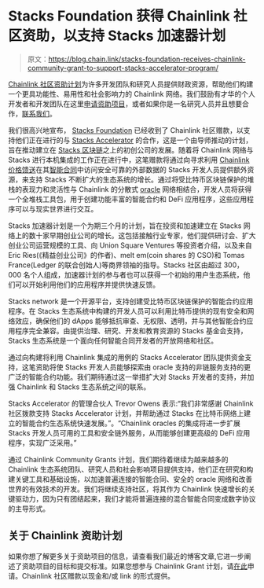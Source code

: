# Stacks Foundation 获得 Chainlink 社区资助，以支持 Stacks 加速器计划

> 原文：<https://blog.chain.link/stacks-foundation-receives-chainlink-community-grant-to-support-stacks-accelerator-program/>

[Chainlink 社区资助计划](https://blog.chain.link/introducing-the-chainlink-community-grant-program/)为许多开发团队和研究人员提供财政资源，帮助他们构建一个更具功能性、易用性和社会影响力的 Chainlink 网络。我们鼓励有才华的个人开发者和开发团队在这里[申请资助项目](https://chainlinkgrants.typeform.com/to/efEbsq)，或者如果你是一名研究人员并且想要合作，[联系我们](/cdn-cgi/l/email-protection#a5d7c0d6c0c4d7c6cde5c6cdc4cccbc9cccbcec9c4c7d68bc6cac8)。

我们很高兴地宣布， [Stacks Foundation](https://stacks.org/) 已经收到了 Chainlink 社区赠款，以支持他们正在进行的与 [Stacks Accelerator](https://stacks.ac/) 的合作，这是一个由导师推动的计划，旨在推动建立在 [Stacks 区块链](https://www.stacks.co/)之上的初创公司的发展。随着将 Chainlink 网络与 Stacks 进行本机集成的工作正在进行中，这笔赠款将通过向寻求利用 [Chainlink 价格馈送](https://chain.link/solutions/defi)在其[智能合同](https://chain.link/education/smart-contracts)中访问安全可靠的外部数据的 Stacks 开发人员提供额外资源，来支持 Stacks 不断扩大的生态系统的增长。通过将受比特币区块链保护的堆栈的表现力和灵活性与 Chainlink 的分散式 [oracle](https://chain.link/education/blockchain-oracles) 网络相结合，开发人员将获得一个全堆栈工具包，用于创建功能丰富的智能合约和 DeFi 应用程序，这些应用程序可以与现实世界进行交互。

Stacks 加速器计划是一个为期三个月的计划，旨在投资和加速建立在 Stacks 网络上的数十家早期创业公司的增长。这包括接触行业专家，他们提供研讨会、扩大创业公司运营规模的工具、向 Union Square Ventures 等投资者介绍，以及来自 Eric Ries(《精益创业公司》的作者)、melt em(coin shares 的 CSO)和 Tomas France(Ledger 的联合创始人)等商界领袖的指导。Stacks 社区由超过 300，000 名个人组成，加速器计划的参与者也可以获得一个初始的用户生态系统，他们可以开始利用他们的应用程序并提供快速反馈。

Stacks network 是一个开源平台，支持创建受比特币区块链保护的智能合约应用程序。在 Stacks 生态系统中构建的开发人员可以利用比特币提供的现有安全和网络效应，确保他们的 dApps 能够抵抗审查、无权限、透明，并与其他智能合约应用程序完全兼容。由提供治理、研究、开发和教育资源的 Stacks 基金会支持，Stacks 生态系统是一个面向任何智能合同开发者的开放网络和社区。

通过向构建将利用 Chainlink 集成的用例的 Stacks Accelerator 团队提供资金支持，这笔资助将使 Stacks 开发人员能够探索由 oracle 支持的非链服务支持的更广泛的智能合约功能。我们期待通过这一举措扩大对 Stacks 开发者的支持，并加强 Chainlink 和 Stacks 生态系统之间的联系。

Stacks Accelerator 的管理合伙人 Trevor Owens 表示:“我们非常感谢 Chainlink 社区拨款支持 Stacks Accelerator 计划，并帮助通过 Stacks 在比特币网络上建立的智能合约生态系统快速发展。”。“Chainlink oracles 的集成将进一步扩展 Stacks 开发人员可用的工具和安全链外服务，从而能够创建更高级的 DeFi 应用程序，实现广泛采用。”

通过 Chainlink Community Grants 计划，我们期待着继续为越来越多的 Chainlink 生态系统团队、研究人员和社会影响项目提供支持，他们正在研究和构建关键工具和基础设施，以加速普遍连接的智能合同、安全的 oracle 网络和改善世界的有效技术的开发。我们将继续支持社区，将其作为 Chainlink 快速增长的关键驱动力，因为只有团结起来，我们才能将普遍连接的混合智能合同变成数字协议的主导形式。

## 关于 Chainlink 资助计划

如果你想了解更多关于资助项目的信息，请查看我们最近的博客文章,它进一步阐述了资助项目的目标和提交标准。如果您想参与 Chainlink Grant 计划，请[在此](https://chainlinkgrants.typeform.com/to/efEbsq)申请。Chainlink 社区赠款以现金和/或 link 的形式提供。